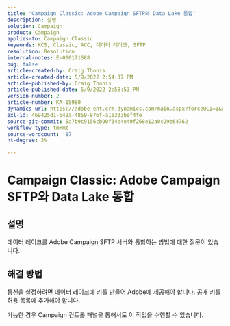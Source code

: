 ```yaml
---
title: 'Campaign Classic: Adobe Campaign SFTP와 Data Lake 통합'
description: 설명
solution: Campaign
product: Campaign
applies-to: Campaign Classic
keywords: KCS, Classic, ACC, 데이터 레이크, SFTP
resolution: Resolution
internal-notes: E-000171688
bug: false
article-created-by: Craig Thonis
article-created-date: 5/9/2022 2:54:37 PM
article-published-by: Craig Thonis
article-published-date: 5/9/2022 2:58:53 PM
version-number: 2
article-number: KA-15980
dynamics-url: https://adobe-ent.crm.dynamics.com/main.aspx?forceUCI=1&pagetype=entityrecord&etn=knowledgearticle&id=537447ec-a7cf-ec11-a7b5-00224809c196
exl-id: 469425d1-649a-4859-876f-a1e333bef4fe
source-git-commit: 5a7b9c9156cb90f34e4e49f268e12a0c29b64762
workflow-type: tm+mt
source-wordcount: '87'
ht-degree: 3%

---
```


# Campaign Classic: Adobe Campaign SFTP와 Data Lake 통합

## 설명


데이터 레이크를 Adobe Campaign SFTP 서버와 통합하는 방법에 대한 질문이 있습니다.


## 해결 방법


통신을 설정하려면 데이터 레이크에 키를 만들어 Adobe에 제공해야 합니다. 공개 키를 허용 목록에 추가해야 합니다.



가능한 경우 Campaign 컨트롤 패널을 통해서도 이 작업을 수행할 수 있습니다.
